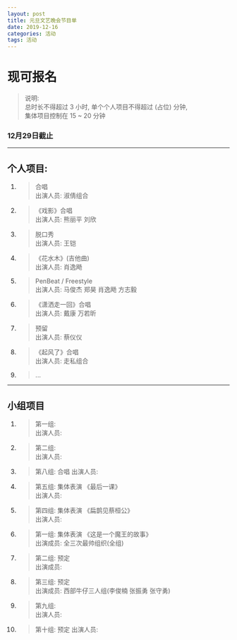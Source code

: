```yaml
---
layout: post
title: 元旦文艺晚会节目单
date: 2019-12-16
categories: 活动
tags: 活动 
---
```


# **现可报名**

 
> 说明:    
> 总时长不得超过 3 小时, 单个个人项目不得超过 (占位) 分钟,   
> 集体项目控制在 15 ~ 20 分钟  
 


### **12月29日截止**  
---  
## **个人项目:**  
1.	> 合唱  
	> 出演人员: 淑倩组合  

2.	> 《戏影》合唱  
	> 出演人员: 熊丽平	刘欣  

3.	> 脱口秀  
	> 出演人员: 王铠  

4.	> 《花水木》(吉他曲)  
	> 出演人员: 肖逸飏  

5.	> PenBeat / Freestyle  
	> 出演人员: 马俊杰	郑昊	肖逸飏	方志毅  

6.	> 《潇洒走一回》合唱  
	> 出演人员: 戴康	万若昕  

7.	> 预留  
	> 出演人员: 蔡仪仪  

8.	> 《起风了》合唱  
	> 出演人员: 走私组合  

9.	> ...  

***  
## **小组项目**  
1.	> 第一组:   	
	> 出演人员:  	

2.	> 第二组:   	
	> 出演人员:  	

3.	> 第八组:   	合唱
	> 出演人员:  	

4.	> 第五组:		集体表演		《最后一课》  
	> 出演人员:  	

5.	> 第四组:		集体表演		《扁鹊见蔡桓公》  
	> 出演人员:  	

6.	> 第一组:		集体表演		《这是一个魔王的故事》  
	> 出演成员:  	全三次最帅组织(全组)  

7.	> 第二组:		预定  
	> 出演成员:  	

8.	> 第三组: 		预定  
	> 出演成员:  	西部牛仔三人组(李俊楠 张振勇 张守勇)  
	
9.	> 第九组:  
	> 出演人员:  	

10.	> 第十组: 		预定
	> 出演人员:  	

